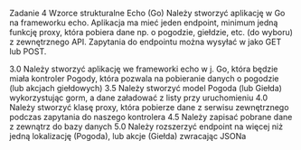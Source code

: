 Zadanie 4 Wzorce strukturalne
Echo (Go)
Należy stworzyć aplikację w Go na frameworku echo. Aplikacja ma mieć
jeden endpoint, minimum jedną funkcję proxy, która pobiera dane np. o
pogodzie, giełdzie, etc. (do wyboru) z zewnętrznego API. Zapytania do
endpointu można wysyłać w jako GET lub POST.

3.0 Należy stworzyć aplikację we frameworki echo w j. Go, która będzie
miała kontroler Pogody, która pozwala na pobieranie danych o pogodzie
(lub akcjach giełdowych)
3.5 Należy stworzyć model Pogoda (lub Giełda) wykorzystując gorm, a
dane załadować z listy przy uruchomieniu
4.0 Należy stworzyć klasę proxy, która pobierze dane z serwisu
zewnętrznego podczas zapytania do naszego kontrolera
4.5 Należy zapisać pobrane dane z zewnątrz do bazy danych
5.0 Należy rozszerzyć endpoint na więcej niż jedną lokalizację
(Pogoda), lub akcje (Giełda) zwracając JSONa
